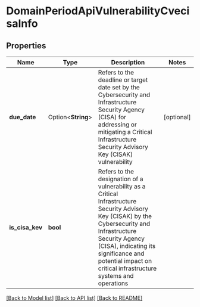 # DomainPeriodApiVulnerabilityCvecisaInfo

## Properties

Name | Type | Description | Notes
------------ | ------------- | ------------- | -------------
**due_date** | Option<**String**> | Refers to the deadline or target date set by the Cybersecurity and Infrastructure Security Agency (CISA) for addressing or mitigating a Critical Infrastructure Security Advisory Key (CISAK) vulnerability | [optional]
**is_cisa_kev** | **bool** | Refers to the designation of a vulnerability as a Critical Infrastructure Security Advisory Key (CISAK) by the Cybersecurity and Infrastructure Security Agency (CISA), indicating its significance and potential impact on critical infrastructure systems and operations |

[[Back to Model list]](../README.md#documentation-for-models) [[Back to API list]](../README.md#documentation-for-api-endpoints) [[Back to README]](../README.md)
